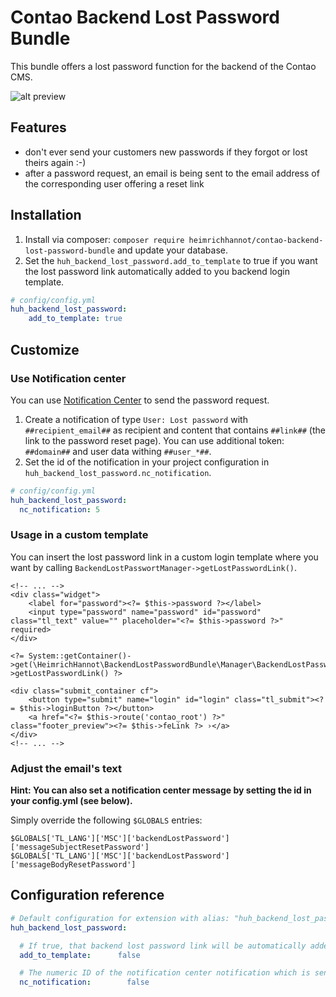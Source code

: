 # Contao Backend Lost Password Bundle

This bundle offers a lost password function for the backend of the Contao CMS.

![alt preview](docs/lost-password.png)

## Features

- don't ever send your customers new passwords if they forgot or lost theirs again :-)
- after a password request, an email is being sent to the email address of the corresponding user offering a reset link

## Installation

1. Install via composer: `composer require heimrichhannot/contao-backend-lost-password-bundle` and update your database.
1. Set the `huh_backend_lost_password.add_to_template` to true if you want the lost password link automatically added to you backend login template.

```yaml
# config/config.yml
huh_backend_lost_password:
    add_to_template: true
```

## Customize

### Use Notification center

You can use [Notification Center](https://github.com/terminal42/contao-notification_center) to send the password request.

1. Create a notification of type `User: Lost password` with `##recipient_email##` as recipient and content that contains `##link##` (the link to the password reset page).
    You can use additional token: `##domain##` and user data withing `##user_*##`.
2. Set the id of the notification in your project configuration in `huh_backend_lost_password.nc_notification`.

```yaml
# config/config.yml
huh_backend_lost_password:
  nc_notification: 5
```

### Usage in a custom template

You can insert the lost password link in a custom login template where you want by calling `BackendLostPasswortManager->getLostPasswordLink()`.

```
<!-- ... -->
<div class="widget">
    <label for="password"><?= $this->password ?></label>
    <input type="password" name="password" id="password" class="tl_text" value="" placeholder="<?= $this->password ?>" required>
</div>

<?= System::getContainer()->get(\HeimrichHannot\BackendLostPasswordBundle\Manager\BackendLostPasswordManager::class)->getLostPasswordLink() ?>

<div class="submit_container cf">
    <button type="submit" name="login" id="login" class="tl_submit"><?= $this->loginButton ?></button>
    <a href="<?= $this->route('contao_root') ?>" class="footer_preview"><?= $this->feLink ?> ›</a>
</div>
<!-- ... -->
```

### Adjust the email's text

**Hint: You can also set a notification center message by setting the id in your config.yml (see below).**

Simply override the following `$GLOBALS` entries:

```
$GLOBALS['TL_LANG']['MSC']['backendLostPassword']['messageSubjectResetPassword']
$GLOBALS['TL_LANG']['MSC']['backendLostPassword']['messageBodyResetPassword']
```

## Configuration reference

```yaml
# Default configuration for extension with alias: "huh_backend_lost_password"
huh_backend_lost_password:

  # If true, that backend lost password link will be automatically added to the backed login template. Default false. Will be true in the next major version!
  add_to_template:      false

  # The numeric ID of the notification center notification which is sent for resetting the password.
  nc_notification:        false
```
